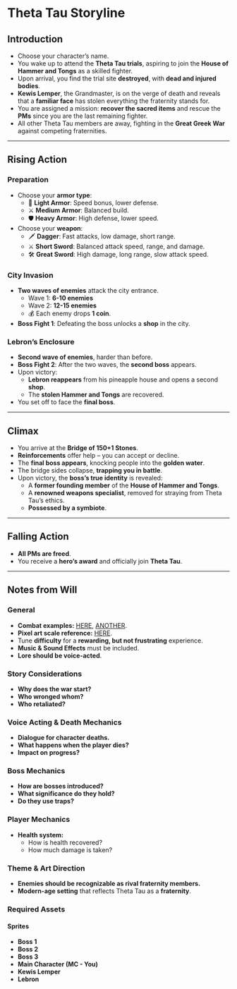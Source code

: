# Theta Tau Storyline  

## Introduction  
- Choose your character’s name.  
- You wake up to attend the **Theta Tau trials**, aspiring to join the **House of Hammer and Tongs** as a skilled fighter.  
- Upon arrival, you find the trial site **destroyed**, with **dead and injured bodies**.  
- **Kewis Lemper**, the Grandmaster, is on the verge of death and reveals that a **familiar face** has stolen everything the fraternity stands for.  
- You are assigned a mission: **recover the sacred items** and rescue the **PMs** since you are the last remaining fighter.  
- All other Theta Tau members are away, fighting in the **Great Greek War** against competing fraternities.  

---

## Rising Action  
### Preparation  
- Choose your **armor type**:  
  - 🏃 **Light Armor**: Speed bonus, lower defense.  
  - ⚔️ **Medium Armor**: Balanced build.  
  - 🛡️ **Heavy Armor**: High defense, lower speed.  
- Choose your **weapon**:  
  - 🗡️ **Dagger**: Fast attacks, low damage, short range.  
  - ⚔️ **Short Sword**: Balanced attack speed, range, and damage.  
  - 🛠️ **Great Sword**: High damage, long range, slow attack speed.  

### City Invasion  
- **Two waves of enemies** attack the city entrance.  
  - Wave 1: **6-10 enemies**  
  - Wave 2: **12-15 enemies**  
  - 💰 Each enemy drops **1 coin**.  
- **Boss Fight 1**: Defeating the boss unlocks a **shop** in the city.  

### Lebron’s Enclosure  
- **Second wave of enemies**, harder than before.  
- **Boss Fight 2**: After the two waves, the **second boss** appears.  
- Upon victory:  
  - **Lebron reappears** from his pineapple house and opens a second **shop**.  
  - The **stolen Hammer and Tongs** are recovered.  
- You set off to face the **final boss**.  

---

## Climax  
- You arrive at the **Bridge of 150+1 Stones**.  
- **Reinforcements** offer help – you can accept or decline.  
- The **final boss appears**, knocking people into the **golden water**.  
- The bridge sides collapse, **trapping you in battle**.  
- Upon victory, the **boss’s true identity** is revealed:  
  - A **former founding member** of the **House of Hammer and Tongs**.  
  - A **renowned weapons specialist**, removed for straying from Theta Tau’s ethics.  
  - **Possessed by a symbiote**.  

---

## Falling Action  
- **All PMs are freed**.  
- You receive a **hero’s award** and officially join **Theta Tau**.  

---

## Notes from Will  

### General  
- **Combat examples:** [HERE](), [ANOTHER]().  
- **Pixel art scale reference:** [HERE]().  
- Tune **difficulty** for a **rewarding, but not frustrating** experience.  
- **Music & Sound Effects** must be included.  
- **Lore should be voice-acted**.  

### Story Considerations  
- **Why does the war start?**  
- **Who wronged whom?**  
- **Who retaliated?**  

### Voice Acting & Death Mechanics  
- **Dialogue for character deaths.**  
- **What happens when the player dies?**  
- **Impact on progress?**  

### Boss Mechanics  
- **How are bosses introduced?**  
- **What significance do they hold?**  
- **Do they use traps?**  

### Player Mechanics  
- **Health system:**  
  - How is health recovered?  
  - How much damage is taken?  

### Theme & Art Direction  
- **Enemies should be recognizable as rival fraternity members.**  
- **Modern-age setting** that reflects Theta Tau as a **fraternity**.  

### Required Assets  
#### Sprites  
- **Boss 1**  
- **Boss 2**  
- **Boss 3**  
- **Main Character (MC - You)**  
- **Kewis Lemper**  
- **Lebron**  
